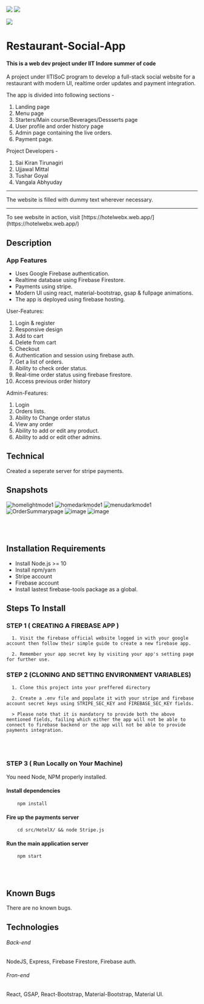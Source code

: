<p>
  <img src="https://img.shields.io/badge/Nodejs-10.16.+-green.svg">
  <img src="https://img.shields.io/badge/Ex<press-4.17.+-purple.svg">
</p>
<img src="public/img/logo.png" />

# Restaurant-Social-App

#### This is a web dev project under IIT Indore summer of code

A project under IITISoC program to develop a full-stack social website for a restaurant with modern UI, realtime order updates and payment integration.
<br />

The app is divided into following sections -

1. Landing page
2. Menu page
3. Starters/Main course/Beverages/Dessserts page
4. User profile and order history page
5. Admin page containing the live orders.
6. Payment page.

Project Developers -

1. Sai Kiran Tirunagiri
2. Ujjawal Mittal
3. Tushar Goyal
4. Vangala Abhyuday
 <hr/>

The website is filled with dummy text wherever necessary.

<hr />
To see website in action, visit [https://hotelwebx.web.app/](https://hotelwebx.web.app/)
<br />

## Description

### App Features

-   Uses Google Firebase authentication.
-   Realtime database using Firebase Firestore.
-   Payments using stripe.
-   Modern UI using react, material-bootstrap, gsap & fullpage animations.
-   The app is deployed using firebase hosting.

User-Features:

1. Login & register
2. Responsive design
3. Add to cart
4. Delete from cart
5. Checkout
6. Authentication and session using firebase auth.
7. Get a list of orders.
8. Ability to check order status.
9. Real-time order status using firebase firestore.
10. Access previous order history

Admin-Features:

1. Login
2. Orders lists.
3. Ability to Change order status
4. View any order
5. Ability to add or edit any product.
6. Ability to add or edit other admins.

## Technical

Created a seperate server for stripe payments.

## Snapshots

![homelightmode1](https://user-images.githubusercontent.com/65676476/105623717-cb340000-5e41-11eb-87a0-877734ee79b5.png)
![homedarkmode1](https://user-images.githubusercontent.com/65676476/105623707-bfe0d480-5e41-11eb-93a9-8a8b1e8c854d.png)
![menudarkmode1](https://user-images.githubusercontent.com/65676476/105623713-c4a58880-5e41-11eb-8f65-3271a652cb97.png)
![OrderSummarypage](https://user-images.githubusercontent.com/65676476/105623938-c1ab9780-5e43-11eb-8ed8-1ea30f56ac6b.png)
![image](https://user-images.githubusercontent.com/65676476/105624001-34b50e00-5e44-11eb-94d0-70dc0848906e.png)
![image](https://user-images.githubusercontent.com/65676476/105624019-51514600-5e44-11eb-804b-920c13c387bd.png)

<br /><br />

## Installation Requirements

-   Install Node.js >= 10
-   Install npm/yarn
-   Stripe account
-   Firebase account
-   Install lastest firebase-tools package as a global.

## Steps To Install

### STEP 1 ( CREATING A FIREBASE APP )

      1. Visit the firebase official website logged in with your google account then follow their simple guide to create a new firebase app.

      2. Remember your app secret key by visiting your app's setting page for further use.

### STEP 2 (CLONING AND SETTING ENVIRONMENT VARIABLES)

      1. Clone this project into your preffered directory

      2. Create a .env file and populate it with your stripe and firebase account secret keys using STRIPE_SEC_KEY and FIREBASE_SEC_KEY fields.

      > Please note that it is mandatory to provide both the above mentioned fields, failing which either the app will not be able to connect to firebase backend or the app will not be able to provide payments integration.

<br ><br >

### STEP 3 ( Run Locally on Your Machine)

You need Node, NPM properly installed.

#### Install dependencies

```shell
    npm install
```

#### Fire up the payments server

```shell
    cd src/HotelX/ && node Stripe.js
```

#### Run the main application server

```shell
    npm start
```

<br ><br >

## Known Bugs

There are no known bugs.

## Technologies

###### Back-end

NodeJS, Express, Firebase Firestore, Firebase auth.

###### Fron-end

React, GSAP, React-Bootstrap, Material-Bootstrap, Material UI.
